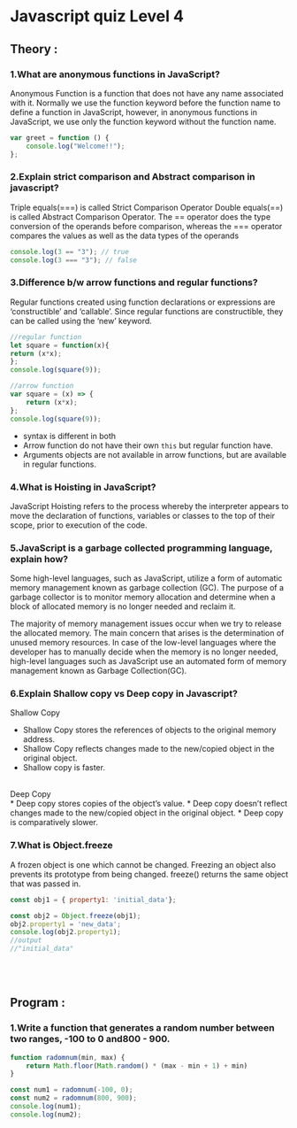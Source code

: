 # Javascript quiz Level 4
## Theory :
### **1.What are anonymous functions in JavaScript?**
Anonymous Function is a function that does not have any name associated with it. Normally we use the function keyword before the function name to define a function in JavaScript, however, in anonymous functions in JavaScript, we use only the function keyword without the function name.
```javascript
var greet = function () {
    console.log("Welcome!!");
};
```
### **2.Explain strict comparison and Abstract comparison in javascript?**
Triple equals(===) is called Strict Comparison Operator
Double equals(==) is called Abstract Comparison Operator.
The == operator does the type conversion of the operands before comparison, whereas the === operator compares the values as well as the data types of the operands

```javascript
console.log(3 == "3"); // true
console.log(3 === "3"); // false
```

### **3.Difference b/w arrow functions and regular functions?**
Regular functions created using function declarations or expressions are ‘constructible’ and ‘callable’. Since regular functions are constructible, they can be called using the ‘new’ keyword.
```javascript
//regular function
let square = function(x){
return (x*x);
};
console.log(square(9));
```
```javascript
//arrow function
var square = (x) => {
	return (x*x);
};
console.log(square(9));
```
* syntax is different in both
* Arrow function do not have their own ```this``` but regular function have.
* Arguments objects are not available in arrow functions, but are available in regular functions.

###  **4.What is Hoisting in JavaScript?**
JavaScript Hoisting refers to the process whereby the interpreter appears to move the declaration of functions, variables or classes to the top of their scope, prior to execution of the code.

### **5.JavaScript is a garbage collected programming language, explain how?**
Some high-level languages, such as JavaScript, utilize a form of automatic memory management known as garbage collection (GC). The purpose of a garbage collector is to monitor memory allocation and determine when a block of allocated memory is no longer needed and reclaim it.

The majority of memory management issues occur when we try to release the allocated memory. The main concern that arises is the determination of unused memory resources. In case of the low-level languages where the developer has to manually decide when the memory is no longer needed, high-level languages such as JavaScript use an automated form of memory management known as Garbage Collection(GC).

### **6.Explain Shallow copy vs Deep copy in Javascript?**
Shallow Copy
* Shallow Copy stores the references of objects to the original memory address.   
* Shallow Copy reflects changes made to the new/copied object in the original object.
* Shallow copy is faster.
<br>
Deep Copy
<br>
* Deep copy stores copies of the object’s value.
* Deep copy doesn’t reflect changes made to the new/copied object in the original object.
* Deep copy is comparatively slower.

### **7.What is Object.freeze**
A frozen object is one which cannot be changed. Freezing an object also prevents its prototype from being changed. freeze() returns the same object that was passed in.
```javascript
const obj1 = { property1: 'initial_data'};

const obj2 = Object.freeze(obj1);
obj2.property1 = 'new_data';
console.log(obj2.property1);
//output 
//"initial_data"
```
<br><br>
## Program :
### **1.Write a function that generates a random number between two ranges, -100 to 0 and800 - 900.**
```javascript
function radomnum(min, max) {  
    return Math.floor(Math.random() * (max - min + 1) + min)
}

const num1 = radomnum(-100, 0);
const num2 = radomnum(800, 900);
console.log(num1);
console.log(num2);
```

